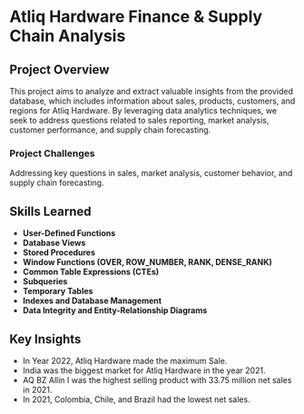   # Atliq Hardware Finance & Supply Chain Analysis

## Project Overview

This project aims to analyze and extract valuable insights from the provided database, which includes information about sales, products, customers, and regions for Atliq Hardware. By leveraging data analytics techniques, we seek to address questions related to sales reporting, market analysis, customer performance, and supply chain forecasting.

### Project Challenges

Addressing key questions in sales, market analysis, customer behavior, and supply chain forecasting.

## Skills Learned

- **User-Defined Functions**
- **Database Views**
- **Stored Procedures**
- **Window Functions (OVER, ROW_NUMBER, RANK, DENSE_RANK)**
- **Common Table Expressions (CTEs)**
- **Subqueries**
- **Temporary Tables**
- **Indexes and Database Management**
- **Data Integrity and Entity-Relationship Diagrams**

## Key Insights

- In Year 2022, Atliq Hardware made the maximum Sale.
- India was the biggest market for Atliq Hardware in the year 2021.
- AQ BZ Allin I was the highest selling product with 33.75 million net sales in 2021.
- In 2021, Colombia, Chile, and Brazil had the lowest net sales.
